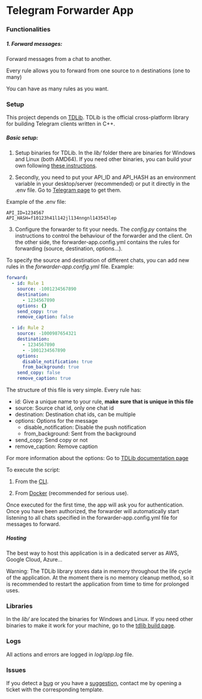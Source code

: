 # Telegram Forwarder App

### Functionalities

##### 1. Forward messages:

Forward messages from a chat to another.

Every rule allows you to forward from one source to n destinations (one to many)

You can have as many rules as you want.

### Setup

This project depends on [TDLib](https://github.com/tdlib/td). TDLib is the official cross-platform library for building Telegram clients written in C++.

##### Basic setup:

1. Setup binaries for TDLib. In the _lib/_ folder there are binaries for Windows and Linux (both AMD64). If you need other binaries, you can build your own following [these instructions](https://tdlib.github.io/td/build.html).

2. Secondly, you need to put your API_ID and API_HASH as an environment variable in your desktop/server (recommended) or put it directly in the .env file. Go to [Telegram page](https://my.telegram.org) to get them.

Example of the .env file:

```
API_ID=1234567
API_HASH=f10123h41l142jl134nngnl143543lep
```

3. Configure the forwarder to fit your needs. The _config.py_ contains the instructions to control the behaviour of the forwarder and the client. On the other side, the forwarder-app.config.yml contains the rules for forwarding (source, destination, options...).

To specify the source and destination of different chats, you can add new rules in the _forwarder-app.config.yml_ file. Example:

```yaml
forward:
  - id: Rule 1
    source: -1001234567890
    destination:
      - 1234567890
    options: {}
    send_copy: true
    remove_caption: false

  - id: Rule 2
    source: -1000987654321
    destination:
      - 1234567890
      - -1001234567890
    options:
      disable_notification: true
      from_background: true
    send_copy: false
    remove_caption: true
```

The structure of this file is very simple. Every rule has:

- id: Give a unique name to your rule, **make sure that is unique in this file**
- source: Source chat id, only one chat id
- destination: Destination chat ids, can be multiple
- options: Options for the message
  - disable_notification: Disable the push notification
  - from_background: Sent from the background
- send_copy: Send copy or not
- remove_caption: Remove caption

For more information about the options: Go to [TDLib documentation page](https://core.telegram.org/tdlib/docs/classtd_1_1td__api_1_1forward_messages.html#a6c645037c9b1fb40a3cad767f7bf2c15)

To execute the script:

1. From the [CLI](docs/cli.md).

2. From [Docker](docs/docker.md) (recommended for serious use).

Once executed for the first time, the app will ask you for authentication. Once you have been authorized, the forwarder will automatically start listening to all chats specified in the forwarder-app.config.yml file for messages to forward.

##### Hosting

The best way to host this application is in a dedicated server as AWS, Google Cloud, Azure...

Warning: The TDLib library stores data in memory throughout the life cycle of the application. At the moment there is no memory cleanup method, so it is recommended to restart the application from time to time for prolonged uses.

### Libraries

In the _lib/_ are located the binaries for Windows and Linux. If you need other binaries to make it work for your machine, go to the [tdlib build page](https://tdlib.github.io/td/build.html).

### Logs

All actions and errors are logged in _log/app.log_ file.

### Issues

If you detect a [bug](.github/ISSUE_TEMPLATE/bug_report.md) or you have a [suggestion](.github/ISSUE_TEMPLATE/feature_request.md), contact me by opening a ticket with the corresponding template.
